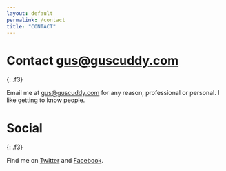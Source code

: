 ```yaml
---
layout: default
permalink: /contact
title: "CONTACT"
---
```


# Contact gus@guscuddy.com
{: .f3}

Email me at [gus@guscuddy.com](mailto:gus@guscuddy.com) for any reason, professional or personal. I like getting to know people.

# Social
{: .f3}

Find me on [Twitter](http://twitter.com/guscuddy) and [Facebook](http://facebook.com/guscuddy).